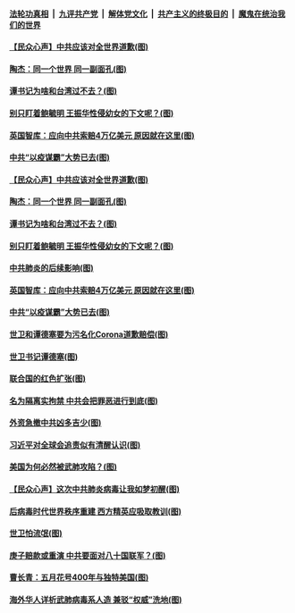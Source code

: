 

####  [法轮功真相](../../../../basic/blob/master/README.md?t=04131231) &nbsp;|&nbsp; [九评共产党](../../../../9ping.md/blob/master/README.md?t=04131231) &nbsp;|&nbsp; [解体党文化](../../../../jtdwh.md/blob/master/README.md?t=04131231)  &nbsp;|&nbsp; [共产主义的终极目的](../../../../gczydzjmd.md/blob/master/README.md?t=04131231) &nbsp;|&nbsp; [魔鬼在统治我们的世界](../../../../mgztzwmdsj.md/blob/master/README.md?t=04131231) 

#### [【民众心声】中共应该对全世界道歉(图)](../pages/p4/929159.md?t=04131231) 

#### [陶杰：同一个世界 同一副面孔(图)](../pages/p4/929582.md?t=04131231) 

#### [谭书记为啥和台湾过不去？(图)](../pages/p4/929580.md?t=04131231) 

#### [别只盯着鲍毓明 王振华性侵幼女的下文呢？(图)](../pages/p4/929578.md?t=04131231) 

#### [英国智库：应向中共索赔4万亿美元 原因就在这里(图)](../pages/p4/929585.md?t=04131231) 

#### [中共“以疫谋霸”大势已去(图)](../pages/p4/929478.md?t=04131231) 

#### [【民众心声】中共应该对全世界道歉(图)](../pages/p4/929159.md?t=04131231) 

#### [陶杰：同一个世界 同一副面孔(图)](../pages/p4/929582.md?t=04131231) 

#### [谭书记为啥和台湾过不去？(图)](../pages/p4/929580.md?t=04131231) 

#### [别只盯着鲍毓明 王振华性侵幼女的下文呢？(图)](../pages/p4/929578.md?t=04131231) 

#### [中共肺炎的后续影响(图)](../pages/p4/929576.md?t=04131231) 

#### [英国智库：应向中共索赔4万亿美元 原因就在这里(图)](../pages/p4/929585.md?t=04131231) 

#### [中共“以疫谋霸”大势已去(图)](../pages/p4/929478.md?t=04131231) 

#### [世卫和谭德塞要为污名化Corona道歉赔偿(图)](../pages/p4/929444.md?t=04131231) 

#### [世卫书记谭德塞(图)](../pages/p4/929483.md?t=04131231) 

#### [联合国的红色扩张(图)](../pages/p4/929476.md?t=04131231) 

#### [名为隔离实拘禁 中共会把罪恶进行到底(图)](../pages/p4/929426.md?t=04131231) 

#### [外资急撤中共凶多吉少(图)](../pages/p4/929488.md?t=04131231) 

#### [习近平对全球会追责似有清醒认识(图)](../pages/p4/929369.md?t=04131231) 

#### [美国为何必然被武肺攻陷？(图)](../pages/p4/929368.md?t=04131231) 

#### [【民众心声】这次中共肺炎病毒让我如梦初醒(图)](../pages/p4/928785.md?t=04131231) 

#### [后病毒时代世界秩序重建 西方精英应吸取教训(图)](../pages/p4/929364.md?t=04131231) 

#### [世卫怕流氓(图)](../pages/p4/929241.md?t=04131231) 

#### [庚子赔款或重演 中共要面对八十国联军？(图)](../pages/p4/929363.md?t=04131231) 

#### [曹长青：五月花号400年与独特美国(图)](../pages/p4/929352.md?t=04131231) 

#### [海外华人详析武肺病毒系人造 兼驳“权威”洗地(图)](../pages/p4/929233.md?t=04131231) 

